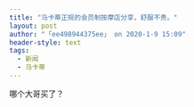 ```yaml
---
title: "马卡蒂正规的会员制按摩店分享，舒服不贵。"
layout: post
author: "「ee498944375ee」 on 2020-1-9 15:09"
header-style: text
tags:
  - 新闻
  - 马卡蒂
---
```


<head></head>
<body>
 哪个大哥买了？
</body>


